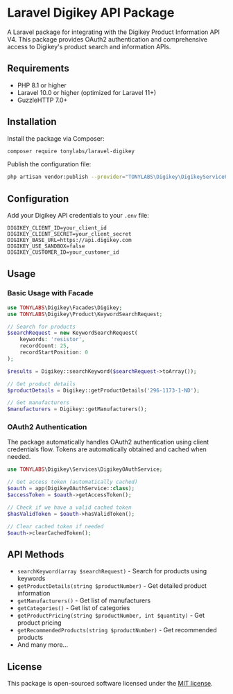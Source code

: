 # Laravel Digikey API Package

A Laravel package for integrating with the Digikey Product Information API V4. This package provides OAuth2 authentication and comprehensive access to Digikey's product search and information APIs.

## Requirements

- PHP 8.1 or higher
- Laravel 10.0 or higher (optimized for Laravel 11+)
- GuzzleHTTP 7.0+

## Installation

Install the package via Composer:

```bash
composer require tonylabs/laravel-digikey
```

Publish the configuration file:

```bash
php artisan vendor:publish --provider="TONYLABS\Digikey\DigikeyServiceProvider"
```

## Configuration

Add your Digikey API credentials to your `.env` file:

```env
DIGIKEY_CLIENT_ID=your_client_id
DIGIKEY_CLIENT_SECRET=your_client_secret
DIGIKEY_BASE_URL=https://api.digikey.com
DIGIKEY_USE_SANDBOX=false
DIGIKEY_CUSTOMER_ID=your_customer_id
```

## Usage

### Basic Usage with Facade

```php
use TONYLABS\Digikey\Facades\Digikey;
use TONYLABS\Digikey\Product\KeywordSearchRequest;

// Search for products
$searchRequest = new KeywordSearchRequest(
    keywords: 'resistor',
    recordCount: 25,
    recordStartPosition: 0
);

$results = Digikey::searchKeyword($searchRequest->toArray());

// Get product details
$productDetails = Digikey::getProductDetails('296-1173-1-ND');

// Get manufacturers
$manufacturers = Digikey::getManufacturers();
```

### OAuth2 Authentication

The package automatically handles OAuth2 authentication using client credentials flow. Tokens are automatically obtained and cached when needed.

```php
use TONYLABS\Digikey\Services\DigikeyOAuthService;

// Get access token (automatically cached)
$oauth = app(DigikeyOAuthService::class);
$accessToken = $oauth->getAccessToken();

// Check if we have a valid cached token
$hasValidToken = $oauth->hasValidToken();

// Clear cached token if needed
$oauth->clearCachedToken();
```

## API Methods

- `searchKeyword(array $searchRequest)` - Search for products using keywords
- `getProductDetails(string $productNumber)` - Get detailed product information
- `getManufacturers()` - Get list of manufacturers
- `getCategories()` - Get list of categories
- `getProductPricing(string $productNumber, int $quantity)` - Get product pricing
- `getRecommendedProducts(string $productNumber)` - Get recommended products
- And many more...

## License

This package is open-sourced software licensed under the [MIT license](LICENSE).